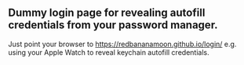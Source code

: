 ## Dummy login page for revealing autofill credentials from your password manager.<br />
Just point your browser to https://redbananamoon.github.io/login/
e.g. using your Apple Watch to reveal keychain autofill credentials.

